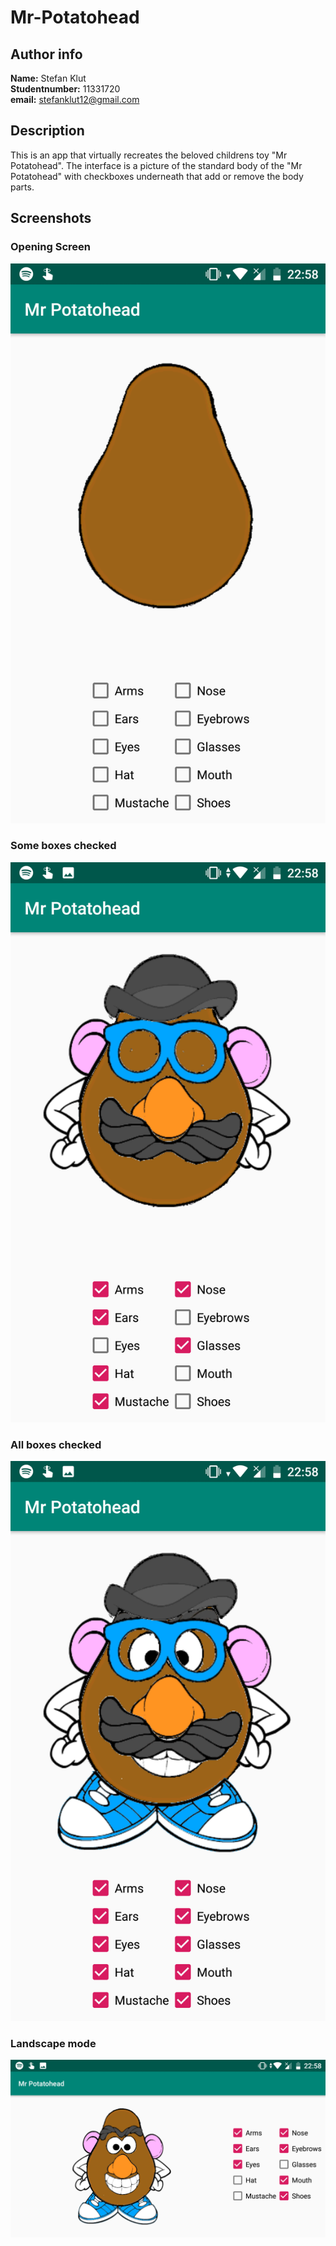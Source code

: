 # Mr-Potatohead

## Author info
**Name:** Stefan Klut <br>
**Studentnumber:** 11331720 <br>
**email:** stefanklut12@gmail.com

## Description
This is an app that virtually recreates the beloved childrens toy "Mr Potatohead". 
The interface is a picture of the standard body of the "Mr Potatohead" with checkboxes underneath that add or remove the body parts.

## Screenshots

### Opening Screen
![opening screen](doc/Screenshot_20181102-225809.png)

### Some boxes checked
![some boxes checked](doc/Screenshot_20181102-225834.png)

### All boxes checked
![all boxes checked](doc/Screenshot_20181102-225818.png)

### Landscape mode
![landscape mode](doc/Screenshot_20181102-225850.png)
      
